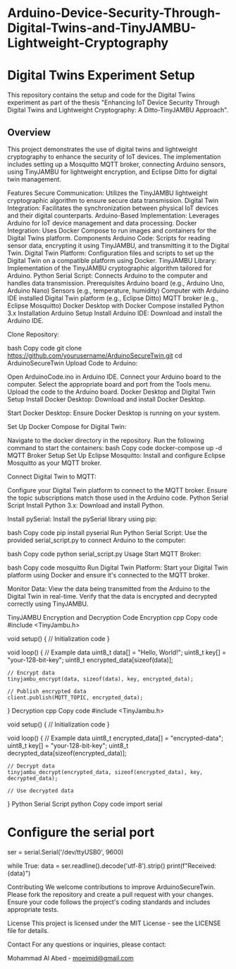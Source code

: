 # Arduino-Device-Security-Through-Digital-Twins-and-TinyJAMBU-Lightweight-Cryptography
# Digital Twins Experiment Setup

This repository contains the setup and code for the Digital Twins experiment as part of the thesis "Enhancing IoT Device Security Through Digital Twins and Lightweight Cryptography: A Ditto-TinyJAMBU Approach".

## Overview

This project demonstrates the use of digital twins and lightweight cryptography to enhance the security of IoT devices. The implementation includes setting up a Mosquitto MQTT broker, connecting Arduino sensors, using TinyJAMBU for lightweight encryption, and Eclipse Ditto for digital twin management.

Features
Secure Communication: Utilizes the TinyJAMBU lightweight cryptographic algorithm to ensure secure data transmission.
Digital Twin Integration: Facilitates the synchronization between physical IoT devices and their digital counterparts.
Arduino-Based Implementation: Leverages Arduino for IoT device management and data processing.
Docker Integration: Uses Docker Compose to run images and containers for the Digital Twins platform.
Components
Arduino Code: Scripts for reading sensor data, encrypting it using TinyJAMBU, and transmitting it to the Digital Twin.
Digital Twin Platform: Configuration files and scripts to set up the Digital Twin on a compatible platform using Docker.
TinyJAMBU Library: Implementation of the TinyJAMBU cryptographic algorithm tailored for Arduino.
Python Serial Script: Connects Arduino to the computer and handles data transmission.
Prerequisites
Arduino board (e.g., Arduino Uno, Arduino Nano)
Sensors (e.g., temperature, humidity)
Computer with Arduino IDE installed
Digital Twin platform (e.g., Eclipse Ditto)
MQTT broker (e.g., Eclipse Mosquitto)
Docker Desktop with Docker Compose installed
Python 3.x
Installation
Arduino Setup
Install Arduino IDE:
Download and install the Arduino IDE.

Clone Repository:

bash
Copy code
git clone https://github.com/yourusername/ArduinoSecureTwin.git
cd ArduinoSecureTwin
Upload Code to Arduino:

Open ArduinoCode.ino in Arduino IDE.
Connect your Arduino board to the computer.
Select the appropriate board and port from the Tools menu.
Upload the code to the Arduino board.
Docker Desktop and Digital Twin Setup
Install Docker Desktop:
Download and install Docker Desktop.

Start Docker Desktop:
Ensure Docker Desktop is running on your system.

Set Up Docker Compose for Digital Twin:

Navigate to the docker directory in the repository.
Run the following command to start the containers:
bash
Copy code
docker-compose up -d
MQTT Broker Setup
Set Up Eclipse Mosquitto:
Install and configure Eclipse Mosquitto as your MQTT broker.

Connect Digital Twin to MQTT:

Configure your Digital Twin platform to connect to the MQTT broker.
Ensure the topic subscriptions match those used in the Arduino code.
Python Serial Script
Install Python 3.x:
Download and install Python.

Install pySerial:
Install the pySerial library using pip:

bash
Copy code
pip install pyserial
Run Python Serial Script:
Use the provided serial_script.py to connect Arduino to the computer:

bash
Copy code
python serial_script.py
Usage
Start MQTT Broker:

bash
Copy code
mosquitto
Run Digital Twin Platform:
Start your Digital Twin platform using Docker and ensure it's connected to the MQTT broker.

Monitor Data:
View the data being transmitted from the Arduino to the Digital Twin in real-time. Verify that the data is encrypted and decrypted correctly using TinyJAMBU.

TinyJAMBU Encryption and Decryption Code
Encryption
cpp
Copy code
#include <TinyJambu.h>

void setup() {
    // Initialization code
}

void loop() {
    // Example data
    uint8_t data[] = "Hello, World!";
    uint8_t key[] = "your-128-bit-key";
    uint8_t encrypted_data[sizeof(data)];

    // Encrypt data
    tinyjambu_encrypt(data, sizeof(data), key, encrypted_data);

    // Publish encrypted data
    client.publish(MQTT_TOPIC, encrypted_data);
}
Decryption
cpp
Copy code
#include <TinyJambu.h>

void setup() {
    // Initialization code
}

void loop() {
    // Example data
    uint8_t encrypted_data[] = "encrypted-data";
    uint8_t key[] = "your-128-bit-key";
    uint8_t decrypted_data[sizeof(encrypted_data)];

    // Decrypt data
    tinyjambu_decrypt(encrypted_data, sizeof(encrypted_data), key, decrypted_data);

    // Use decrypted data
}
Python Serial Script
python
Copy code
import serial

# Configure the serial port
ser = serial.Serial('/dev/ttyUSB0', 9600)

while True:
    data = ser.readline().decode('utf-8').strip()
    print(f"Received: {data}")
    
Contributing
We welcome contributions to improve ArduinoSecureTwin. Please fork the repository and create a pull request with your changes. Ensure your code follows the project's coding standards and includes appropriate tests.

License
This project is licensed under the MIT License - see the LICENSE file for details.

Contact
For any questions or inquiries, please contact:

Mohammad Al Abed - moeimid@gmail.com
  

